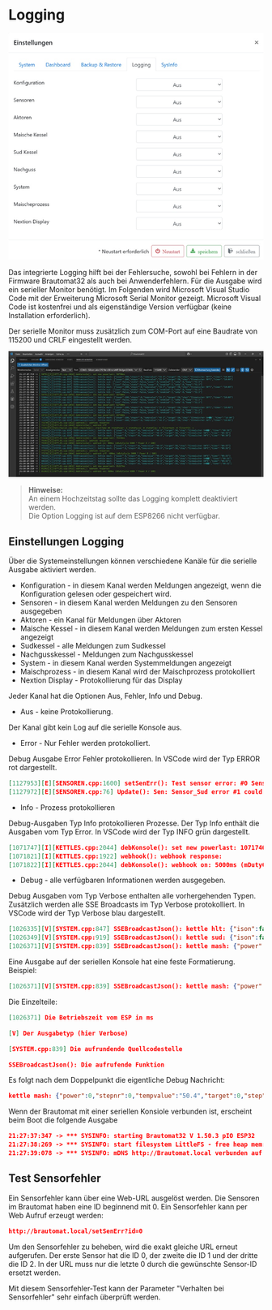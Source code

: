 # Logging

![media](/docs/img/logging.jpg)

Das integrierte Logging hilft bei der Fehlersuche, sowohl bei Fehlern in der Firmware Brautomat32 als auch bei Anwenderfehlern. Für die Ausgabe wird ein serieller Monitor benötigt. Im Folgenden wird Microsoft Visual Studio Code mit der Erweiterung Microsoft Serial Monitor gezeigt. Microsoft Visual Code ist kostenfrei und als eigenständige Version verfügbar (keine Installation erforderlich).

Der serielle Monitor muss zusätzlich zum COM-Port auf eine Baudrate von 115200 und CRLF eingestellt werden.

![Microsoft Visual Studio Code](/docs/img/vscode.jpg)

> **Hinweise:**\
An einem Hochzeitstag sollte das Logging komplett deaktiviert werden.\
Die Option Logging ist auf dem ESP8266 nicht verfügbar.

## Einstellungen Logging

Über die Systemeinstellungen können verschiedene Kanäle für die serielle Ausgabe aktiviert werden.

* Konfiguration - in diesem Kanal werden Meldungen angezeigt, wenn die Konfiguration gelesen oder gespeichert wird.
* Sensoren - in diesem Kanal werden Meldungen zu den Sensoren ausgegeben
* Aktoren - ein Kanal für Meldungen über Aktoren
* Maische Kessel - in diesem Kanal werden Meldungen zum ersten Kessel angezeigt
* Sudkessel - alle Meldungen zum Sudkessel
* Nachgusskessel - Meldungen zum Nachgusskessel
* System - in diesem Kanal werden Systemmeldungen angezeigt
* Maischprozess - in diesem Kanal wird der Maischprozess protokolliert
* Nextion Display - Protokollierung für das Display

Jeder Kanal hat die Optionen Aus, Fehler, Info und Debug.

* Aus - keine Protokollierung.

Der Kanal gibt kein Log auf die serielle Konsole aus.

* Error - Nur Fehler werden protokolliert.

Debug Ausgabe Error Fehler protokollieren. In VSCode wird der Typ ERROR rot dargestellt.

```json
[1127953][E][SENSOREN.cpp:1600] setSenErr(): Test sensor error: #0 Sensor_Sud error state: 1
[1127972][E][SENSOREN.cpp:76] Update(): Sen: Sensor_Sud error #1 could not read temperature data
```

* Info - Prozess protokollieren

Debug-Ausgaben Typ Info protokollieren Prozesse. Der Typ Info enthält die Ausgaben vom Typ Error. In VSCode wird der Typ INFO grün dargestellt.

```json
[1071747][I][KETTLES.cpp:2044] debKonsole(): set new powerlast: 1071746ms
[1071821][I][KETTLES.cpp:1922] webhook(): webhook response: 
[1071822][I][KETTLES.cpp:2044] debKonsole(): webhook on: 5000ms (mDutyCycle 5000 * Power 100 / 100)
```

* Debug - alle verfügbaren Informationen werden ausgegeben.

Debug Ausgaben vom Typ Verbose enthalten alle vorhergehenden Typen. Zusätzlich werden alle SSE Broadcasts im Typ Verbose protokolliert. In VSCode wird der Typ Verbose blau dargestellt.

```json
[1026335][V][SYSTEM.cpp:847] SSEBroadcastJson(): kettle hlt: {"ison":false,"state":false,"power":0,"enabled":3,"setp":0,"temp":"32.4"}
[1026349][V][SYSTEM.cpp:919] SSEBroadcastJson(): kettle sud: {"ison":false,"state":false,"power":0,"enabled":3,"setp":0,"temp":"32.4"}
[1026371][V][SYSTEM.cpp:839] SSEBroadcastJson(): kettle mash: {"power":0,"stepnr":0,"tempvalue":"50.4","target":0,"step":6,"timer":3}
```

Eine Ausgabe auf der seriellen Konsole hat eine feste Formatierung. Beispiel:

```json
[1026371][V][SYSTEM.cpp:839] SSEBroadcastJson(): kettle mash: {"power":0,"stepnr":0,"tempvalue":"50.4","target":0,"step":6,"timer":3}
```

Die Einzelteile:

```json
[1026371] Die Betriebszeit vom ESP in ms
```

```json
[V] Der Ausgabetyp (hier Verbose)
```

```json
[SYSTEM.cpp:839] Die aufrundende Quellcodestelle
```

```json
SSEBroadcastJson(): Die aufrufende Funktion
```

Es folgt nach dem Doppelpunkt die eigentliche Debug Nachricht:

```json
kettle mash: {"power":0,"stepnr":0,"tempvalue":"50.4","target":0,"step":6,"timer":3}
```

Wenn der Brautomat mit einer seriellen Konsiole verbunden ist, erscheint beim Boot die folgende Ausgabe

```json
21:27:37:347 -> *** SYSINFO: starting Brautomat32 V 1.50.3 pIO ESP32
21:27:38:269 -> *** SYSINFO: start filesystem LittleFS - free heap mem: 210552
21:27:39:078 -> *** SYSINFO: mDNS http://Brautomat.local verbunden auf IP Adresse xxx.xxx.xxx.xxx Uhrzeit: 21:27:38 RSSI: -68
```

## Test Sensorfehler

Ein Sensorfehler kann über eine Web-URL ausgelöst werden. Die Sensoren im Brautomat haben eine ID beginnend mit 0. Ein Sensorfehler kann per Web Aufruf erzeugt werden:

```json
http://brautomat.local/setSenErr?id=0
```

Um den Sensorfehler zu beheben, wird die exakt gleiche URL erneut aufgerufen. Der erste Sensor hat die ID 0, der zweite die ID 1 und der dritte die ID 2. In der URL muss nur die letzte 0 durch die gewünschte Sensor-ID ersetzt werden.

Mit diesem Sensorfehler-Test kann der Parameter "Verhalten bei Sensorfehler" sehr einfach überprüft werden.
